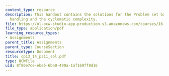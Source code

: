```yaml
---
content_type: resource
description: This handout contains the solutions for the Problem set based on exception
  handling and the cyclomatic complexity.
file: https://ol-ocw-studio-app-production.s3.amazonaws.com/courses/16-01-unified-engineering-i-ii-iii-iv-fall-2005-spring-2006/8f80e7ceebe56ba0490a1af169ff8d16_cp13_14_ps11_sol.pdf
file_type: application/pdf
learning_resource_types:
- Assignments
parent_title: Assignments
parent_type: CourseSection
resourcetype: Document
title: cp13_14_ps11_sol.pdf
type: OCWFile
uid: 8f80e7ce-ebe5-6ba0-490a-1af169ff8d16
---
```

